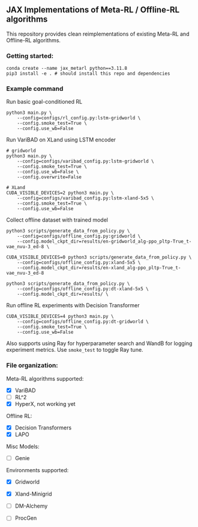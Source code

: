 ## JAX Implementations of Meta-RL / Offline-RL algorithms

This repository provides clean reimplementations of existing Meta-RL and Offline-RL algorithms. 

### Getting started:
```
conda create --name jax_metarl python==3.11.8
pip3 install -e . # should install this repo and dependencies
```

### Example command 
Run basic goal-conditioned RL 
```
python3 main.py \
    --config=configs/rl_config.py:lstm-gridworld \
    --config.smoke_test=True \
    --config.use_wb=False
```

Run VariBAD on XLand using LSTM encoder
```
# gridworld 
python3 main.py \
    --config=configs/varibad_config.py:lstm-gridworld \
    --config.smoke_test=True \
    --config.use_wb=False \
    --config.overwrite=False

# XLand
CUDA_VISIBLE_DEVICES=2 python3 main.py \
    --config=configs/varibad_config.py:lstm-xland-5x5 \
    --config.smoke_test=True \
    --config.use_wb=False
```

Collect offline dataset with trained model
```
python3 scripts/generate_data_from_policy.py \
    --config=configs/offline_config.py:gridworld \
    --config.model_ckpt_dir=results/en-gridworld_alg-ppo_pltp-True_t-vae_nvu-3_ed-8 \

CUDA_VISIBLE_DEVICES=0 python3 scripts/generate_data_from_policy.py \
    --config=configs/offline_config.py:xland-5x5 \
    --config.model_ckpt_dir=results/en-xland_alg-ppo_pltp-True_t-vae_nvu-3_ed-8

python3 scripts/generate_data_from_policy.py \
    --config=configs/offline_config.py:dt-xland-5x5 \
    --config.model_ckpt_dir=results/ \
```

Run offline RL experiments with Decision Transformer
```
CUDA_VISIBLE_DEVICES=4 python3 main.py \
    --config=configs/offline_config.py:dt-gridworld \
    --config.smoke_test=True \
    --config.use_wb=False
```

Also supports using Ray for hyperparameter search and WandB for logging experiment metrics. Use `smoke_test` to toggle Ray tune. 

### File organization:


Meta-RL algorithms supported:
- [x] VariBAD
- [ ] RL^2
- [x] HyperX, not working yet

Offline RL:
- [x] Decision Transformers 
- [x] LAPO

Misc Models:
- [ ] Genie

Environments supported:
- [x] Gridworld
- [x] Xland-Minigrid 
- [ ] DM-Alchemy
- [ ] ProcGen

